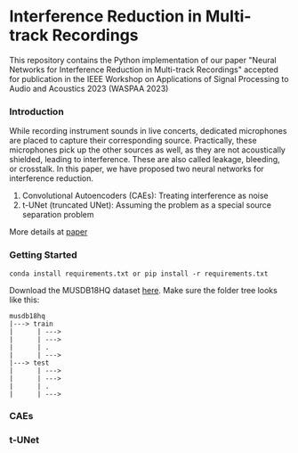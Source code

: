 # Interference Reduction in Multi-track Recordings

This repository contains the Python implementation of our paper "Neural Networks for Interference Reduction in Multi-track Recordings" accepted for publication in the IEEE Workshop on Applications of Signal Processing to Audio and Acoustics 2023 (WASPAA 2023)

### Introduction
While recording instrument sounds in live concerts, dedicated microphones are placed to capture their corresponding source. Practically, these microphones pick up the other sources as well, as they are not acoustically shielded, leading to interference. These are also called leakage, bleeding, or crosstalk. In this paper, we have proposed two neural networks for interference reduction.

1. Convolutional Autoencoders (CAEs): Treating interference as noise
2. t-UNet (truncated UNet): Assuming the problem as a special source separation problem

More details at [paper]()

### Getting Started
```
conda install requirements.txt or pip install -r requirements.txt
```
Download the MUSDB18HQ dataset [here](https://zenodo.org/record/3338373). Make sure the folder tree looks like this:
```
musdb18hq
|---> train
|      | --->
|      | --->
|      | .
|      | --->
|---> test
|      | --->
|      | --->
|      | .
|      | --->
```

### CAEs


### t-UNet
